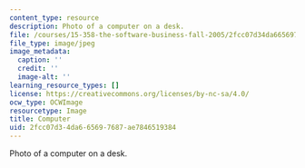 ```yaml
---
content_type: resource
description: Photo of a computer on a desk.
file: /courses/15-358-the-software-business-fall-2005/2fcc07d34da665697687ae7846519384_chp_computer.jpg
file_type: image/jpeg
image_metadata:
  caption: ''
  credit: ''
  image-alt: ''
learning_resource_types: []
license: https://creativecommons.org/licenses/by-nc-sa/4.0/
ocw_type: OCWImage
resourcetype: Image
title: Computer
uid: 2fcc07d3-4da6-6569-7687-ae7846519384
---
```

Photo of a computer on a desk.